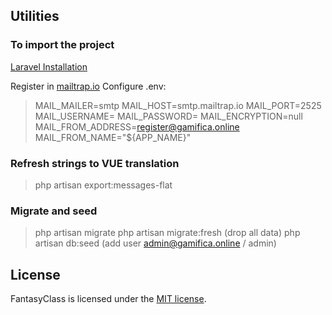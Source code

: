 ## Utilities

### To import the project

[Laravel Installation](https://laravel.com/docs/7.x/installation)

Register in [mailtrap.io](https://mailtrap.io)
Configure .env:

> MAIL\_MAILER=smtp
> MAIL\_HOST=smtp.mailtrap.io
> MAIL\_PORT=2525
> MAIL\_USERNAME=
> MAIL\_PASSWORD=
> MAIL\_ENCRYPTION=null
> MAIL\_FROM_ADDRESS=register@gamifica.online
> MAIL\_FROM_NAME="${APP\_NAME}"

### Refresh strings to VUE translation

> php artisan export:messages-flat

### Migrate and seed

> php artisan migrate
> php artisan migrate:fresh (drop all data)
> php artisan db:seed (add user admin@gamifica.online / admin)

## License

FantasyClass is licensed under the [MIT license](https://opensource.org/licenses/MIT).